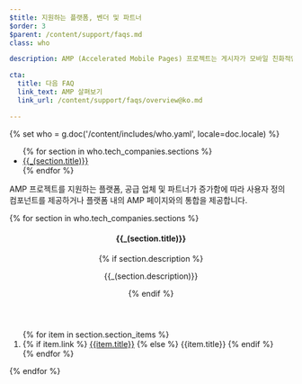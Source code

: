 ```yaml
---
$title: 지원하는 플랫폼, 벤더 및 파트너
$order: 3
$parent: /content/support/faqs.md
class: who

description: AMP (Accelerated Mobile Pages) 프로젝트는 게시자가 모바일 친화적인 콘텐츠를 한 번만 만들고 즉시로딩할 수있는 오픈 소스 이니셔티브입니다. – Accelerated Mobile Pages Project

cta:
  title: 다음 FAQ
  link_text: AMP 살펴보기
  link_url: /content/support/faqs/overview@ko.md

---
```

{% set who = g.doc('/content/includes/who.yaml', locale=doc.locale) %}

<div class="inline-toc">
  <ul>
    {% for section in who.tech_companies.sections %}
      <li><a href="#{{section.title|slug}}">{{_(section.title)}}</a></li>
    {% endfor %}
  </ul>
</div>

AMP 프로젝트를 지원하는 플랫폼, 공급 업체 및 파트너가 증가함에 따라 사용자 정의 컴포넌트를 제공하거나 플랫폼 내의 AMP 페이지와의 통합을 제공합니다.

<div class="who-container">
  <amp-accordion disable-session-states>
  {% for section in who.tech_companies.sections %}
    <section id="{{section.title|slug}}" {% if loop.index == 1 %}expanded{% endif %}>
      <header class="accordion-header">
        <h4 class="accordion-title">{{_(section.title)}}</h4>
        {% if section.description %}<p>{{_(section.description)}}</p>{% endif %}
      </header>
      <div class="accordion-content">
        <ol class="item-container">
        {% for item in section.section_items %}
          <li class="item">
            {% if item.link %}
              <a href="{{item.link}}">{{item.title}}</a>
            {% else %}
              {{item.title}}
            {% endif %}
          </li>
        {% endfor %}
        </ol>
      </div>
    </section>
  {% endfor %}
  </amp-accordion>
</div>
